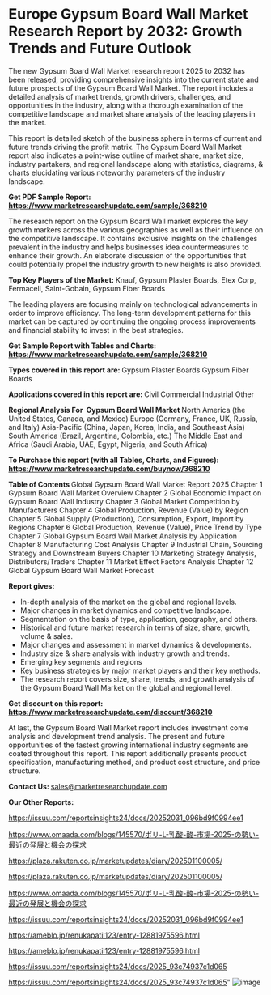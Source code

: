 # Europe Gypsum Board Wall Market Research Report by 2032: Growth Trends and Future Outlook

The new Gypsum Board Wall Market research report 2025 to 2032 has been released, providing comprehensive insights into the current state and future prospects of the Gypsum Board Wall Market. The report includes a detailed analysis of market trends, growth drivers, challenges, and opportunities in the industry, along with a thorough examination of the competitive landscape and market share analysis of the leading players in the market.

This report is detailed sketch of the business sphere in terms of current and future trends driving the profit matrix. The Gypsum Board Wall Market report also indicates a point-wise outline of market share, market size, industry partakers, and regional landscape along with statistics, diagrams, &amp; charts elucidating various noteworthy parameters of the industry landscape.

<strong><b>Get PDF Sample Report: <a href=https://www.marketresearchupdate.com/sample/368210>https://www.marketresearchupdate.com/sample/368210</a></b></strong>

The research report on the Gypsum Board Wall market explores the key growth markers across the various geographies as well as their influence on the competitive landscape. It contains exclusive insights on the challenges prevalent in the industry and helps businesses idea countermeasures to enhance their growth. An elaborate discussion of the opportunities that could potentially propel the industry growth to new heights is also provided.

<strong><b>Top Key Players of the Market:
</b></strong>Knauf, Gypsum Plaster Boards, Etex Corp, Fermacell, Saint-Gobain, Gypsum Fiber Boards<strong><b>
</b></strong>

The leading players are focusing mainly on technological advancements in order to improve efficiency. The long-term development patterns for this market can be captured by continuing the ongoing process improvements and financial stability to invest in the best strategies.

<strong><b>Get Sample Report with Tables and Charts: <a href=https://www.marketresearchupdate.com/sample/368210>https://www.marketresearchupdate.com/sample/368210</a></b></strong>

<strong><b>Types covered in this report are:
</b></strong>Gypsum Plaster Boards
Gypsum Fiber Boards<strong><b>
</b></strong>

<strong><b>Applications covered in this report are:
</b></strong>Civil
Commercial
Industrial
Other<strong><b>
</b></strong>

<strong><b>Regional Analysis For  Gypsum Board Wall Market</b></strong><strong><b>
</b></strong>North America (the United States, Canada, and Mexico)
Europe (Germany, France, UK, Russia, and Italy)
Asia-Pacific (China, Japan, Korea, India, and Southeast Asia)
South America (Brazil, Argentina, Colombia, etc.)
The Middle East and Africa (Saudi Arabia, UAE, Egypt, Nigeria, and South Africa)

<strong><b>To Purchase this report (with all Tables, Charts, and Figures): <a href=https://www.marketresearchupdate.com/buynow/368210>https://www.marketresearchupdate.com/buynow/368210</a></b></strong>

<strong><b>Table of Contents</b></strong><strong><b>
</b></strong>Global Gypsum Board Wall Market Report 2025
Chapter 1 Gypsum Board Wall Market Overview
Chapter 2 Global Economic Impact on Gypsum Board Wall Industry
Chapter 3 Global Market Competition by Manufacturers
Chapter 4 Global Production, Revenue (Value) by Region
Chapter 5 Global Supply (Production), Consumption, Export, Import by Regions
Chapter 6 Global Production, Revenue (Value), Price Trend by Type
Chapter 7 Global Gypsum Board Wall Market Analysis by Application
Chapter 8 Manufacturing Cost Analysis
Chapter 9 Industrial Chain, Sourcing Strategy and Downstream Buyers
Chapter 10 Marketing Strategy Analysis, Distributors/Traders
Chapter 11 Market Effect Factors Analysis
Chapter 12 Global Gypsum Board Wall Market Forecast

<strong><b>Report gives:</b></strong>

- In-depth analysis of the market on the global and regional levels.
- Major changes in market dynamics and competitive landscape.
- Segmentation on the basis of type, application, geography, and others.
- Historical and future market research in terms of size, share, growth, volume &amp; sales.
- Major changes and assessment in market dynamics &amp; developments.
- Industry size &amp; share analysis with industry growth and trends.
- Emerging key segments and regions
- Key business strategies by major market players and their key methods.
- The research report covers size, share, trends, and growth analysis of the Gypsum Board Wall Market on the global and regional level.

<strong><b>Get discount on this report: <a href=https://www.marketresearchupdate.com/discount/368210>https://www.marketresearchupdate.com/discount/368210</a></b></strong>

At last, the Gypsum Board Wall Market report includes investment come analysis and development trend analysis. The present and future opportunities of the fastest growing international industry segments are coated throughout this report. This report additionally presents product specification, manufacturing method, and product cost structure, and price structure.

<strong><b>Contact Us:
</b></strong>sales@marketresearchupdate.com

<strong>Our Other Reports:</strong>

<a href=https://issuu.com/reportsinsights24/docs/20252031_096bd9f0994ee1>https://issuu.com/reportsinsights24/docs/20252031_096bd9f0994ee1</a>

<a href=https://www.omaada.com/blogs/145570/ポリ-L-乳酸-酸-市場-2025-の勢い-最近の発展と機会の探求>https://www.omaada.com/blogs/145570/ポリ-L-乳酸-酸-市場-2025-の勢い-最近の発展と機会の探求</a>

<a href=https://plaza.rakuten.co.jp/marketupdates/diary/202501100005/>https://plaza.rakuten.co.jp/marketupdates/diary/202501100005/</a>

<a href=https://plaza.rakuten.co.jp/marketupdates/diary/202501100005/>https://plaza.rakuten.co.jp/marketupdates/diary/202501100005/</a>

<a href=https://www.omaada.com/blogs/145570/ポリ-L-乳酸-酸-市場-2025-の勢い-最近の発展と機会の探求>https://www.omaada.com/blogs/145570/ポリ-L-乳酸-酸-市場-2025-の勢い-最近の発展と機会の探求</a>

<a href=https://issuu.com/reportsinsights24/docs/20252031_096bd9f0994ee1>https://issuu.com/reportsinsights24/docs/20252031_096bd9f0994ee1</a>

<a href=https://ameblo.jp/renukapatil123/entry-12881975596.html>https://ameblo.jp/renukapatil123/entry-12881975596.html</a>

<a href=https://ameblo.jp/renukapatil123/entry-12881975596.html>https://ameblo.jp/renukapatil123/entry-12881975596.html</a>

<a href=https://issuu.com/reportsinsights24/docs/2025_93c74937c1d065>https://issuu.com/reportsinsights24/docs/2025_93c74937c1d065</a>

<a href=https://issuu.com/reportsinsights24/docs/2025_93c74937c1d065>https://issuu.com/reportsinsights24/docs/2025_93c74937c1d065</a>"
![image](https://github.com/user-attachments/assets/7a39aac7-6d1d-4a01-a6f6-cadd79ad8c7b)
